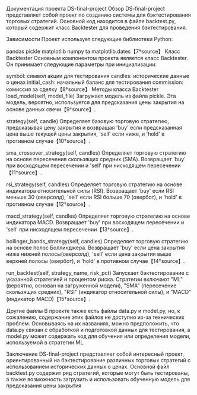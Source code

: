 Документация проекта DS-final-project
Обзор
DS-final-project представляет собой проект по созданию системы для бэктестирования торговых стратегий. Основной код находится в файле backtest.py, который содержит класс Backtester для проведения бэктестирования.

Зависимости
Проект использует следующие библиотеки Python:

pandas
pickle
matplotlib
numpy
ta
matplotlib.dates【7†source】
Класс Backtester
Основным компонентом проекта является класс Backtester. Он принимает следующие параметры при инициализации:

symbol: символ акции для тестирования
candles: исторические данные о ценах
initial_cash: начальный баланс для тестирования
commission: комиссия за сделку【8†source】
Методы класса Backtester
load_model(self, model_file)
Загружает модель из файла pickle. Эта модель, вероятно, используется для предсказания цены закрытия на основе данных свечи【9†source】.

strategy(self, candle)
Определяет базовую торговую стратегию, предсказывая цену закрытия и возвращая 'buy' если предсказанная цена выше текущей цены закрытия, 'sell' если ниже, и 'hold' в противном случае【10†source】.

sma_crossover_strategy(self, candles)
Определяет торговую стратегию на основе пересечения скользящих средних (SMA). Возвращает 'buy' при восходящем пересечении и 'sell' при нисходящем пересечении【11†source】.

rsi_strategy(self, candles)
Определяет торговую стратегию на основе индикатора относительной силы (RSI). Возвращает 'buy' если RSI меньше 30 (оверсолд), 'sell' если RSI больше 70 (овербот), и 'hold' в противном случае【12†source】.

macd_strategy(self, candles)
Определяет торговую стратегию на основе индикатора MACD. Возвращает 'buy' при восходящем пересечении и 'sell' при нисходящем пересечении【13†source】.

bollinger_bands_strategy(self, candles)
Определяет торговую стратегию на основе полос Боллинджера. Возвращает 'buy' если цена закрытия ниже нижней полосы(оверсолд), 'sell' если цена закрытия выше верхней полосы (овербот), и 'hold' в противном случае【14†source】.

run_backtest(self, strategy_name, risk_pct)
Запускает бэктестирование с указанной стратегией и процентом риска. Стратегии включают "ML" (вероятно, основан на загруженной модели), "SMA" (пересечение скользящих средних), "RSI" (индикатор относительной силы), и "MACD" (индикатор MACD)【15†source】.

Другие файлы
В проекте также есть файлы data.py и model.py, но, к сожалению, содержание этих файлов не доступно из-за технических проблем. Основываясь на их названиях, можно предположить, что data.py связан с обработкой и подготовкой данных для тестирования, а model.py может содержать код для обучения или определения модели, используемой в стратегии ML.

Заключение
DS-final-project представляет собой интересный проект, ориентированный на бэктестирование различных торговых стратегий с использованием исторических данных о ценах. Основной файл backtest.py содержит ряд стратегий, которые могут быть тестированы, а также возможность загрузить и использовать обученную модель для предсказания цены закрытия

